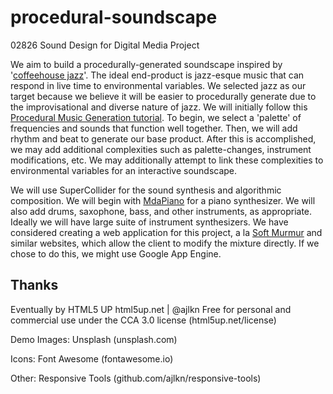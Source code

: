 # procedural-soundscape
02826 Sound Design for Digital Media Project

We aim to build a procedurally-generated soundscape inspired by '[coffeehouse jazz](https://www.youtube.com/watch?v=K2Q6YO3Ez44)'. The ideal end-product is jazz-esque music that can respond in live time to environmental variables. We selected jazz as our target because we believe it will be easier to procedurally generate due to the improvisational and diverse nature of jazz. We will initially follow this [Procedural Music Generation tutorial](http://www.procjam.com/tutorials/en/music/). To begin, we select a 'palette' of frequencies and sounds that function well together. Then, we will add rhythm and beat to generate our base product. After this is accomplished, we may add additional complexities such as palette-changes, instrument modifications, etc. We may additionally attempt to link these complexities to environmental variables for an interactive soundscape.

We will use SuperCollider for the sound synthesis and algorithmic composition. We will begin with [MdaPiano](http://doc.sccode.org/Classes/MdaPiano.html) for a piano synthesizer. We will also add drums, saxophone, bass, and other instruments, as appropriate. Ideally we will have large suite of instrument synthesizers. We have considered creating a web application for this project, a la [Soft Murmur](https://asoftmurmur.com/) and similar websites, which allow the client to modify the mixture directly. If we chose to do this, we might use Google App Engine. 

## Thanks

Eventually by HTML5 UP
html5up.net | @ajlkn
Free for personal and commercial use under the CCA 3.0 license (html5up.net/license)

Demo Images: Unsplash (unsplash.com)

Icons: Font Awesome (fontawesome.io)

Other: Responsive Tools (github.com/ajlkn/responsive-tools)